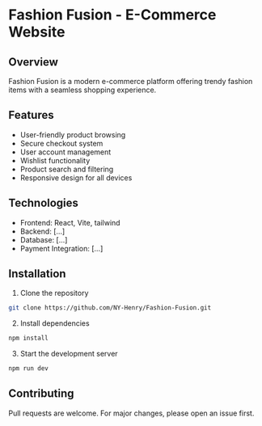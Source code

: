 # Fashion Fusion - E-Commerce Website

## Overview

Fashion Fusion is a modern e-commerce platform offering trendy fashion items with a seamless shopping experience.

## Features

- User-friendly product browsing
- Secure checkout system
- User account management
- Wishlist functionality
- Product search and filtering
- Responsive design for all devices

## Technologies

- Frontend: React, Vite, tailwind
- Backend: [...]
- Database: [...]
- Payment Integration: [...]

## Installation

1. Clone the repository

```bash
git clone https://github.com/NY-Henry/Fashion-Fusion.git
```

2. Install dependencies

```bash
npm install
```

3. Start the development server

```bash
npm run dev
```

## Contributing

Pull requests are welcome. For major changes, please open an issue first.
